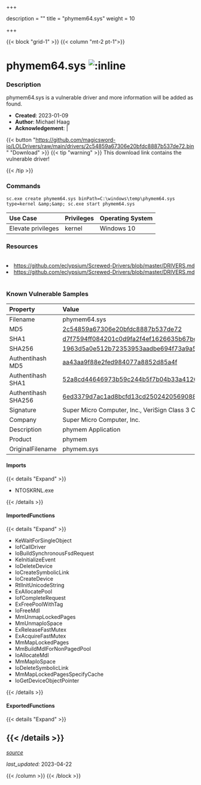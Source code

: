 +++

description = ""
title = "phymem64.sys"
weight = 10

+++


{{< block "grid-1" >}}
{{< column "mt-2 pt-1">}}


# phymem64.sys ![:inline](/images/twitter_verified.png) 


### Description

phymem64.sys is a vulnerable driver and more information will be added as found.

- **Created**: 2023-01-09
- **Author**: Michael Haag
- **Acknowledgement**:  | [](https://twitter.com/)

{{< button "https://github.com/magicsword-io/LOLDrivers/raw/main/drivers/2c54859a67306e20bfdc8887b537de72.bin" "Download" >}}
{{< tip "warning" >}}
This download link contains the vulnerable driver!

{{< /tip >}}

### Commands

```
sc.exe create phymem64.sys binPath=C:\windows\temp\phymem64.sys type=kernel &amp;&amp; sc.exe start phymem64.sys
```

| Use Case | Privileges | Operating System | 
|:---- | ---- | ---- |
| Elevate privileges | kernel | Windows 10 |

### Resources
<br>
<li><a href=" https://github.com/eclypsium/Screwed-Drivers/blob/master/DRIVERS.md"> https://github.com/eclypsium/Screwed-Drivers/blob/master/DRIVERS.md</a></li>
<li><a href="https://github.com/eclypsium/Screwed-Drivers/blob/master/DRIVERS.md">https://github.com/eclypsium/Screwed-Drivers/blob/master/DRIVERS.md</a></li>
<br>

### Known Vulnerable Samples

| Property           | Value |
|:-------------------|:------|
| Filename           | phymem64.sys |
| MD5                | [2c54859a67306e20bfdc8887b537de72](https://www.virustotal.com/gui/file/2c54859a67306e20bfdc8887b537de72) |
| SHA1               | [d7f7594ff084201c0d9fa2f4ef1626635b67bce5](https://www.virustotal.com/gui/file/d7f7594ff084201c0d9fa2f4ef1626635b67bce5) |
| SHA256             | [1963d5a0e512b72353953aadbe694f73a9a576f0241a988378fa40bf574eda52](https://www.virustotal.com/gui/file/1963d5a0e512b72353953aadbe694f73a9a576f0241a988378fa40bf574eda52) |
| Authentihash MD5   | [aa43aa9f88e2fed984077a8852d85a4f](https://www.virustotal.com/gui/search/authentihash%253Aaa43aa9f88e2fed984077a8852d85a4f) |
| Authentihash SHA1  | [52a8cd44646973b59c244b5f7b04b33a412634a2](https://www.virustotal.com/gui/search/authentihash%253A52a8cd44646973b59c244b5f7b04b33a412634a2) |
| Authentihash SHA256| [6ed3379d7ac1ad8bcfd13cd2502420569088ee7f1e04522ada48481d9a545a08](https://www.virustotal.com/gui/search/authentihash%253A6ed3379d7ac1ad8bcfd13cd2502420569088ee7f1e04522ada48481d9a545a08) |
| Signature         | Super Micro Computer, Inc., VeriSign Class 3 Code Signing 2010 CA, VeriSign   |
| Company           | Super Micro Computer, Inc. |
| Description       | phymem Application |
| Product           | phymem |
| OriginalFilename  | phymem.sys |


#### Imports
{{< details "Expand" >}}
* NTOSKRNL.exe

{{< /details >}}
#### ImportedFunctions
{{< details "Expand" >}}
* KeWaitForSingleObject
* IofCallDriver
* IoBuildSynchronousFsdRequest
* KeInitializeEvent
* IoDeleteDevice
* IoCreateSymbolicLink
* IoCreateDevice
* RtlInitUnicodeString
* ExAllocatePool
* IofCompleteRequest
* ExFreePoolWithTag
* IoFreeMdl
* MmUnmapLockedPages
* MmUnmapIoSpace
* ExReleaseFastMutex
* ExAcquireFastMutex
* MmMapLockedPages
* MmBuildMdlForNonPagedPool
* IoAllocateMdl
* MmMapIoSpace
* IoDeleteSymbolicLink
* MmMapLockedPagesSpecifyCache
* IoGetDeviceObjectPointer

{{< /details >}}
#### ExportedFunctions
{{< details "Expand" >}}

{{< /details >}}
-----



[*source*](https://github.com/magicsword-io/LOLDrivers/tree/main/yaml/phymem64.yaml)

*last_updated:* 2023-04-22








{{< /column >}}
{{< /block >}}
